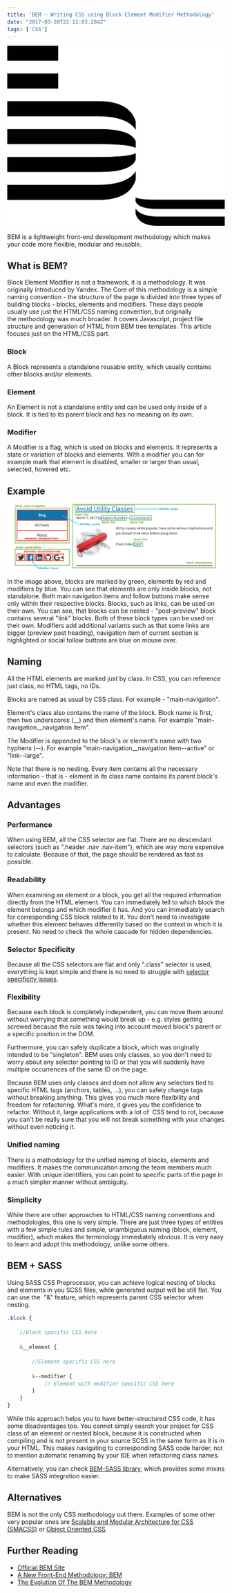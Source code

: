 ```yaml
---
title: 'BEM – Writing CSS using Block Element Modifier Methodology'
date: "2017-03-20T22:12:03.284Z"
tags: ['CSS']
---
```


![BEM](./bem.jpg)

BEM is a lightweight front-end development methodology which makes your code more flexible, modular and reusable.

What is BEM?
------------

Block Element Modifier is not a framework, it is a methodology. It was originally introduced by Yandex. The Core of this methodology is a simple naming convention - the structure of the page is divided into three types of building blocks - blocks, elements and modifiers. These days people usually use just the HTML/CSS naming convention, but originally the methodology was much broader. It covers Javascript, project file structure and generation of HTML from BEM tree templates. This article focuses just on the HTML/CSS part.

### Block

A Block represents a standalone reusable entity, which usually contains other blocks and/or elements.

### Element

An Element is not a standalone entity and can be used only inside of a block. It is tied to its parent block and has no meaning on its own.

### Modifier

A Modifier is a flag, which is used on blocks and elements. It represents a state or variation of blocks and elements. With a modifier you can for example mark that element is disabled, smaller or larger than usual, selected, hovered etc.

Example
-------

![BEM](./bem-block-element-modifier.png)

In the image above, blocks are marked by green, elements by red and modifiers by blue. You can see that elements are only inside blocks, not standalone. Both main navigation items and follow buttons make sense only within their respective blocks. Blocks, such as links, can be used on their own. You can see, that blocks can be nested - \"post-preview\" block contains several \"link\" blocks. Both of these block types can be used on their own. Modifiers add additional variants such as that some links are bigger (preview post heading), navigation item of current section is highlighted or social follow buttons are blue on mouse over.

Naming
------

All the HTML elements are marked just by class. In CSS, you can reference just class, no HTML tags, no IDs.

Blocks are named as usual by CSS class. For example - \"main-navigation\".

Element\'s class also contains the name of the block. Block name is first, then two underscores (\_\_) and then element\'s name. For example \"main-navigation\_\_navigation item\".

The Modifier is appended to the block\'s or element\'s name with two hyphens (\--). For example \"main-navigation\_\_navigation item\--active\" or \"link\--large\".

Note that there is no nesting. Every item contains all the necessary information - that is - element in its class name contains its parent block\'s name and even the modifier.

Advantages
----------

### Performance

When using BEM, all the CSS selector are flat. There are no descendant selectors (such as \".header .nav .nav-item\"), which are way more expensive to calculate. Because of that, the page should be rendered as fast as possible.

### Readability

When examining an element or a block, you get all the required information directly from the HTML element. You can immediately tell to which block the element belongs and which modifier it has. And you can immediately search for corresponding CSS block related to it. You don\'t need to investigate whether this element behaves differently based on the context in which it is present. No need to check the whole cascade for hidden dependencies.

### Selector Specificity

Because all the CSS selectors are flat and only \".class\" selector is used, everything is kept simple and there is no need to struggle with [selector specificity issues](https://css-tricks.com/specifics-on-css-specificity/).

### Flexibility

Because each block is completely independent, you can move them around without worrying that something would break up - e.g. styles getting screwed because the rule was taking into account moved block\'s parent or a specific position in the DOM.

Furthermore, you can safely duplicate a block, which was originally intended to be \"singleton\". BEM uses only classes, so you don\'t need to worry about any selector pointing to ID or that you will suddenly have multiple occurrences of the same ID on the page.

Because BEM uses only classes and does not allow any selectors tied to specific HTML tags (anchors, tables, \...), you can safely change tags without breaking anything. This gives you much more flexibility and freedom for refactoring. What\'s more, it gives you the confidence to refactor. Without it, large applications with a lot of  CSS tend to rot, because you can\'t be really sure that you will not break something with your changes without even noticing it.

### Unified naming

There is a methodology for the unified naming of blocks, elements and modifiers. It makes the communication among the team members much easier. With unique identifiers, you can point to specific parts of the page in a much simpler manner without ambiguity.

### Simplicity

While there are other approaches to HTML/CSS naming conventions and methodologies, this one is very simple. There are just three types of entities with a few simple rules and simple, unambiguous naming (block, element, modifier), which makes the terminology immediately obvious. It is very easy to learn and adopt this methodology, unlike some others.

BEM + SASS
----------

Using SASS CSS Preprocessor, you can achieve logical nesting of blocks and elements in you SCSS files, while generated output will be still flat. You can use the  \"&\" feature, which represents parent CSS selector when nesting.

```scss
.block {

    //Block specific CSS here

    &__element {

        //Element specific CSS here

        &--modifier {
            // Element with modifier specific CSS here
        }
    }
}
```

While this approach helps you to have better-structured CSS code, it has some disadvantages too. You cannot simply search your project for CSS class of an element or nested block, because it is constructed when compiling and is not present in your source SCSS in the same form as it is in your HTML. This makes navigating to corresponding SASS code harder, not to mention automatic renaming by your IDE when refactoring class names.

Alternatively, you can check [BEM-SASS library](https://github.com/jsng/bem-sass), which provides some mixins to make SASS integration easier.

Alternatives
------------

BEM is not the only CSS methodology out there. Examples of some other very popular ones are [Scalable and Modular Architecture for CSS (SMACSS)](https://smacss.com/) or [Object Oriented CSS](https://github.com/stubbornella/oocss/wiki).

Further Reading
---------------

-   [Official BEM Site](http://getbem.com/)
-   [A New Front-End Methodology: BEM](http://A%20New%20Front-End%20Methodology:%20BEM)
-   [The Evolution Of The BEM Methodology](https://www.smashingmagazine.com/2013/02/the-history-of-the-bem-methodology/)
